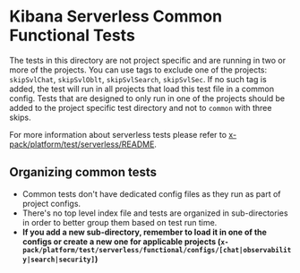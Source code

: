 # Kibana Serverless Common Functional Tests

The tests in this directory are not project specific and are running
in two or more of the projects. You can use tags to exclude one of the
projects: `skipSvlChat`, `skipSvlOblt`, `skipSvlSearch`, `skipSvlSec`. If no such tag is added,
the test will run in all projects that load this test file in a common config.
Tests that are designed to only run in one of the projects should be added to
the project specific test directory and not to `common` with three skips.

For more information about serverless tests please refer to
[x-pack/platform/test/serverless/README](https://github.com/elastic/kibana/blob/main/[x-pack/platform/test/serverless/README.md).

## Organizing common tests

- Common tests don't have dedicated config files as they run as part of project
  configs.
- There's no top level index file and tests are organized in sub-directories in
  order to better group them based on test run time.
- **If you add a new sub-directory, remember to load it in one of the configs or create a new one for applicable projects (`x-pack/platform/test/serverless/functional/configs/[chat|observability|search|security]`)**
